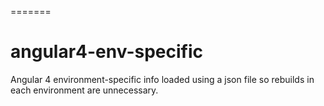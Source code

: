 =======
# angular4-env-specific
Angular 4 environment-specific info loaded using a json file so rebuilds in each environment are unnecessary.
